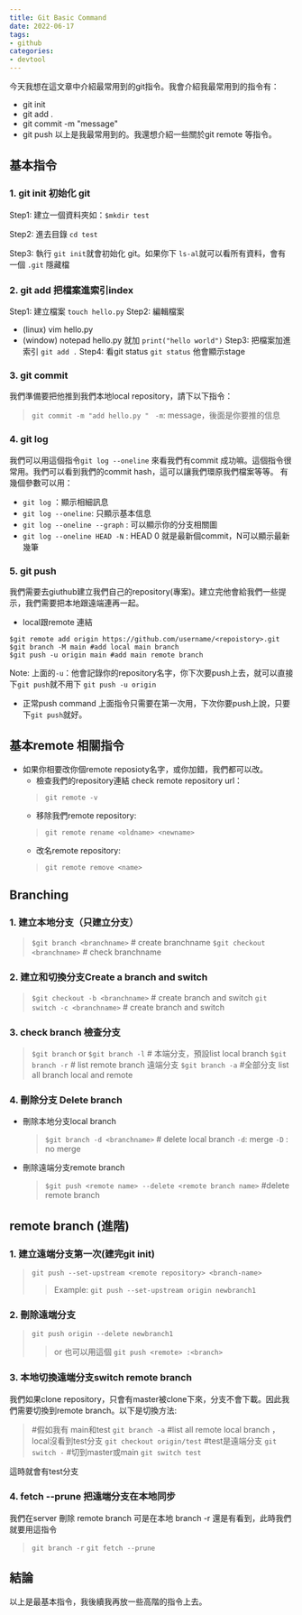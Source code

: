 ```yaml
---
title: Git Basic Command
date: 2022-06-17
tags: 
- github
categories: 
- devtool
---
```


今天我想在這文章中介紹最常用到的git指令。我會介紹我最常用到的指令有：
- git init
- git add .
- git commit -m "message"
- git push
以上是我最常用到的。我還想介紹一些關於git remote 等指令。

## 基本指令

### 1. git init 初始化 git
Step1: 建立一個資料夾如：`$mkdir test`

Step2: 進去目錄 `cd test`

Step3: 執行 `git init`就會初始化 git。如果你下 `ls-al`就可以看所有資料，會有一個 `.git` 隱藏檔

### 2. git add 把檔案進索引index
Step1: 建立檔案 `touch hello.py`
Step2: 編輯檔案
- (linux) vim hello.py
- (window) notepad hello.py
就加 `print("hello world")`
Step3: 把檔案加進索引 `git add .` 
Step4: 看git status  `git status`
他會顯示stage 

### 3. git commit
我們準備要把他推到我們本地local repository，請下以下指令：
> `git commit -m "add hello.py " `
`-m`: message，後面是你要推的信息


### 4. git log 
我們可以用這個指令`git log --oneline` 來看我們有commit 成功嘛。這個指令很常用。我們可以看到我們的commit hash，這可以讓我們環原我們檔案等等。
有幾個參數可以用：
- `git log` ：顯示相細訊息
- `git log --oneline`: 只顯示基本信息
- `git log --oneline --graph` : 可以顯示你的分支相關圖
- `git log --oneline HEAD -N` : HEAD 0 就是最新個commit，N可以顯示最新幾筆

### 5. git push
我們需要去giuthub建立我們自己的repository(專案)。建立完他會給我們一些提示，我們需要把本地跟遠端連再一起。

- local跟remote 連結
```
$git remote add origin https://github.com/username/<repoistory>.git
$git branch -M main #add local main branch
$git push -u origin main #add main remote branch
```
Note: 上面的`-u`：他會記錄你的repository名字，你下次要push上去，就可以直接下`git push`就不用下 `git push -u origin`

- 正常push command 
上面指令只需要在第一次用，下次你要push上說，只要下`git push`就好。

## 基本remote 相關指令
- 如果你相要改你個remote reposioty名字，或你加錯，我們都可以改。
    - 檢查我們的repository連結 check remote repository url：
    > `git remote -v`
    - 移除我們remote repository: 
    > `git remote rename <oldname> <newname>`
    - 改名remote repository: 
    > `git remote remove <name>`

## Branching 
### 1. 建立本地分支（只建立分支）
> `$git branch <branchname>` # create branchname
> `$git checkout <branchname>` # check branchname

### 2. 建立和切換分支Create a branch and switch 
> `$git checkout -b <branchname>` # create branch and switch
> `git switch -c <branchname>` # create branch and switch

### 3. check branch 檢查分支
> `$git branch` or `$git branch -l` # 本端分支，預設list local branch
> `$git branch -r` # list remote branch 遠端分支
> `$git branch -a` #全部分支 list all branch local and remote

### 4. 刪除分支 Delete branch 
- 刪除本地分支local branch
    > `$git branch -d <branchname>` # delete local branch
        `-d`: merge
        `-D` : no merge
- 刪除遠端分支remote branch
    > `$git push <remote name> --delete <remote branch name>` #delete remote branch

## remote branch (進階) 
### 1. 建立遠端分支第一次(建完git init)
> `git push --set-upstream <remote repository> <branch-name>`
>> Example: 
>> `git push --set-upstream origin newbranch1`

### 2. 刪除遠端分支
> `git push origin --delete newbranch1`
>>  or 也可以用這個
>> `git push <remote> :<branch>`

### 3. 本地切換遠端分支switch remote branch 
我們如果clone repository，只會有master被clone下來，分支不會下載。因此我們需要切換到remote branch。以下是切換方法:
> #假如我有 main和test
> `git branch -a` #list all remote local branch ，local沒看到test分支
> `git checkout origin/test` #test是遠端分支
> `git switch -` #切到master或main
> `git switch test `

這時就會有test分支

### 4. fetch --prune 把遠端分支在本地同步
我們在server 刪除 remote branch 可是在本地 branch -r 還是有看到，此時我們就要用這指令
> `git branch -r`
> `git fetch --prune`


## 結論
以上是最基本指令，我後續我再放一些高階的指令上去。